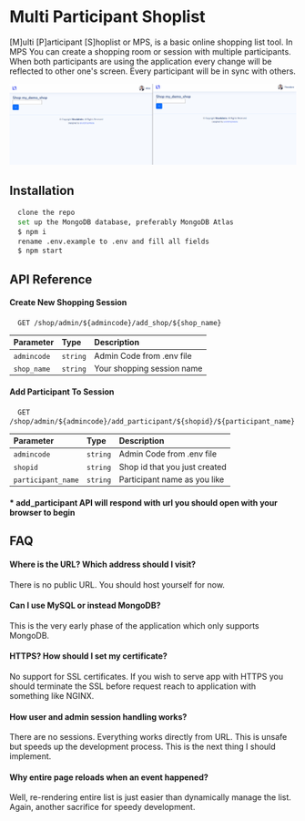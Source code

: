 
# Multi Participant Shoplist

[M]ulti [P]articipant [S]hoplist or MPS, is a basic online shopping list tool. In MPS You can create a shopping room or session with multiple participants. When both participants are using the application every change will be reflected to other one's screen. Every participant will be in sync with others.


![](https://github.com/ilhanmihaylov/multi-participant-shoplist/blob/main/demo.gif)

## Installation

```bash
  clone the repo
  set up the MongoDB database, preferably MongoDB Atlas
  $ npm i
  rename .env.example to .env and fill all fields
  $ npm start
```

## API Reference

#### Create New Shopping Session

```http
  GET /shop/admin/${admincode}/add_shop/${shop_name}
```

| Parameter | Type     | Description                |
| :-------- | :------- | :------------------------- |
| `admincode` | `string` | Admin Code from .env file |
| `shop_name` | `string` | Your shopping session name |

#### Add Participant To Session

```http
  GET /shop/admin/${admincode}/add_participant/${shopid}/${participant_name}
```

| Parameter | Type     | Description                       |
| :-------- | :------- | :-------------------------------- |
| `admincode`| `string` | Admin Code from .env file |
| `shopid`      | `string` | Shop id that you just created |
| `participant_name`      | `string` | Participant name as you like |

#### * add_participant API will respond with url you should open with your browser to begin



## FAQ

#### Where is the URL? Which address should I visit?

There is no public URL. You should host yourself for now.

#### Can I use MySQL or <insert any database name here> instead MongoDB?

This is the very early phase of the application which only supports MongoDB.

#### HTTPS? How should I set my certificate?

No support for SSL certificates. If you wish to serve app with HTTPS you should terminate the SSL before request reach to application with something like NGINX.

#### How user and admin session handling works?

There are no sessions. Everything works directly from URL. This is unsafe but speeds up the development process. This is the next thing I should implement.

#### Why entire page reloads when an event happened?

Well, re-rendering entire list is just easier than dynamically manage the list. Again, another sacrifice for speedy development.

